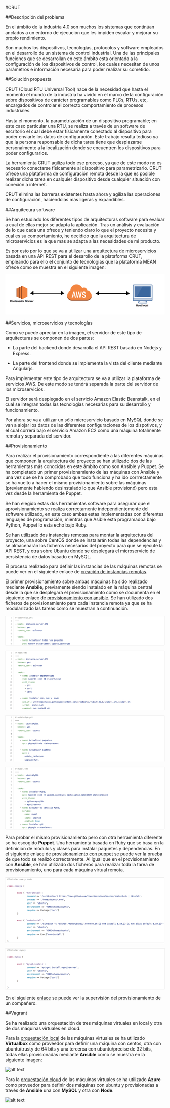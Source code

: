 #CRUT

##Descripción del problema

En el ámbito de la industria 4.0 son muchos los sistemas que continúan anclados a un entorno de ejecución que les impiden escalar y mejorar su propio rendimiento.

Son muchos los dispositivos, tecnologías, protocolos y software empleados en el desarrollo de un sistema de control industrial. Una de las principales funciones que se desarrollan en este ámbito esta orientada a la configuración de los dispositivos de control, los cuales necesitan de unos parámetros e información necesaria para poder realizar su cometido.


##Solución propuesta

CRUT (Cloud RTU Universal Tool) nace de la necesidad que hasta el momento el mundo de la industria ha vivido en el marco de la configuración sobre dispositivos de carácter programables como PLCs, RTUs, etc, encargados de controlar el correcto comportamiento de procesos industriales.

Hasta el momento, la parametrización de un dispositivo programable; en este caso particular una RTU, se realiza a través de un software de escritorio el cual debe estar físicamente conectado al dispositivo para poder enviarle los datos de configuración. Este trabajo resulta tedioso ya que la persona responsable de dicha tarea tiene que desplazarse personalmente a la localización donde se encuentren los dispositivos para poder configurarlos.

La herramienta CRUT agiliza todo ese proceso, ya que de este modo no es necesario conectarse físicamente al dispositivo para parametrizarlo. CRUT ofrece una plataforma de configuración remota desde la que es posible realizar dicha tarea en cualquier dispositivo desde cualquier situación con conexión a internet.

CRUT elimina las barreras existentes hasta ahora y agiliza las operaciones de configuración, haciendolas mas ligeras y expandibles.


##Arquitecura software

Se han estudiado los diferentes tipos de arquitecturas software para evaluar a cual de ellas mejor se adapta la aplicación. Tras un análisis y evaluación de lo que cada una ofrece y teniendo claro lo que el proyecto necesita y cual es su comportamiento, he decidido que la arquitectura de microservicios es la que mas se adapta a las necesidades de mi producto.

Es por esto por lo que se va a utilizar una arquitectura de microservicios basada en una API REST para el desarollo de la plataforma CRUT, empleando para ello el conjunto de tecnologías que la plataforma MEAN ofrece como se muestra en el siguiente imagen:

![alt text](https://raw.githubusercontent.com/jmanday/Images/master/CRUT/Hito1/arquitectura.png "Arquitectura Proyecto")


##Servicios, microservicios y tecnologías

Como se puede apreciar en la imagen, el servidor de este tipo de arquitecturas se componen de dos partes:

- La parte del backend donde desarrolla el API REST basado en Nodejs y Express.

- La parte del frontend donde se implementa la vista del cliente mediante Angularjs.

Para implementar este tipo de arquitectura se va a utilizar la plataforma de servicios AWS. De este modo se tendrá separada la parte del servidor de los microservicios.

El servidor será desplegado en el servicio Amazon Elastic Beanstalk, en el cual se integran todas las tecnologías necesarias para su desarrollo y funcionamiento.

Por ahora se va a utilizar un sólo microservicio basado en MySQL donde se van a alojar los datos de las diferentes configuraciones de los dispotivos, y el cual correrá bajo el servicio Amazon EC2 como una máquina totalmente remota y separada del servidor.


##Provisionamiento

Para realizar el provisionamiento correspondiente a las diferentes máquinas que componen la arquitectura del proyecto se han utilizado dos de las herramientas más conocidas en este ámbito como son Ansible y Puppet. Se ha completado un primer provisionamiento de las máquinas con Ansible y una vez que se ha comprobado que todo funciona y ha ido corrrectamente se ha vuelto a hacer el mismo provisionamiento sobre las máquinas (previamente habiendo desinstalado lo que Ansible provisionó) pero esta vez desde la herramienta de Puppet.

Se han elegido estas dos herramientas software para asegurar que el aprovisionamiento se realiza correctamente independientemente del software utilizado, en este caso ambas estas implementadas con diferentes lenguajes de programación, mientras que Asible está programadoa bajo Python, Puppet lo esta echo bajo Ruby.

Se han utilizado dos instancias remotas para montar la arquitectura del proyecto, una sobre CentOS donde se instalarán todas las dependencias y se almacenarán los ficheros necesarios del proyecto para que se ejecute la API REST, y otra sobre Ubuntu donde se desplegará el microservicio de persistencia de datos basado en MySQL.

El proceso realizado para definir las instancias de las máquinas remotas se puede ver en el siguiente enlace de [creación de instancias remotas](https://jmanday.github.io/CRUT/index#definir-instancias-remotas).

El primer provisionamiento sobre ambas máquinas ha sido realizado mediante **Ansbile**, previamente siendo instalado en la máquina central desde la que se desplegará el provisionamiento como se documenta en el siguiente enlace de [provisionamiento con ansible](https://jmanday.github.io/CRUT/index#provisionamiento-1-ansible). Se han utilizado dos ficheros de provisionamiento para cada instancia remota ya que se ha modularizado las tareas como se muestran a continuación.

![alt text](https://raw.githubusercontent.com/jmanday/Images/master/CRUT/Hito2/ansible/h2-img26.png "Ansible-Fichero Provisionamiento AMI")


![alt text](https://raw.githubusercontent.com/jmanday/Images/master/CRUT/Hito2/ansible/h2-img27.png "Ansible-Fichero Provisionamiento AMI")


![alt text](https://raw.githubusercontent.com/jmanday/Images/master/CRUT/Hito2/ansible/h2-img28.png "Ansible-Fichero Provisionamiento Ubuntu")

![alt text](https://raw.githubusercontent.com/jmanday/Images/master/CRUT/Hito2/ansible/h2-img29.png "Ansible-Fichero Provisionamiento Ubuntu")


Para probar el mismo provisionamiento pero con otra herramienta diferente se ha escogido **Puppet**. Una herramienta basada en Ruby que se basa en la definición de módulos y clases para instalar paquetes y dependencias. En el siguiente enlace de [provisionamiento con puppet](https://jmanday.github.io/CRUT/index#provisionamiento-2-puppet) se puede ver la prueba de que todo se realizó correctamente. Al igual que en el provisionamiento con **Ansible**, se han utilizado dos ficheros para realizar toda la tarea de provisionamiento, uno para cada máquina virtual remota.

![alt text](https://raw.githubusercontent.com/jmanday/Images/master/CRUT/Hito2/puppet/h2-img5.png "Puppet-Fichero Provisionamiento AMI")

![alt text](https://raw.githubusercontent.com/jmanday/Images/master/CRUT/Hito2/puppet/h2-img11.png "Puppet-Fichero Provisionamiento Ubuntu")

En el siguiente [enlace](https://github.com/NestorsImagination/Sample-Multiplayer-Shooter/issues/13) se puede ver la supervisión del provisionamiento de un compañero.


##Vagrant

Se ha realizado una orquestación de tres máquinas virtuales en local y otra de dos máquinas virtuales en cloud.

Para la [orquestación local](https://jmanday.github.io/CRUT/index#orquestacion-en-local) de las máquinas virtuales se ha utilizado **Virtualbox** como proveedor para definir una máquina con centos, otra con ubuntu/trusty de 64 bits y una tercerca con ubuntu/precise de 32 bits, todas ellas provisionadas mediante **Ansible** como se muestra en la siguiente imagen:

![alt text](https://raw.githubusercontent.com/jmanday/Images/master/CRUT/Hito2/puppet/h3-img10.png)


Para la [orquestación cloud](https://jmanday.github.io/CRUT/index#orquestacion-en-cloud) de las máquinas virtuales se ha utilizado **Azure** como proveedor para definir dos máquinas con ubuntu y provisionadas a través de **Ansible** una con **MySQL** y otra con **Node**.

![alt text](https://raw.githubusercontent.com/jmanday/Images/master/CRUT/Hito2/puppet/h3-img21.png)